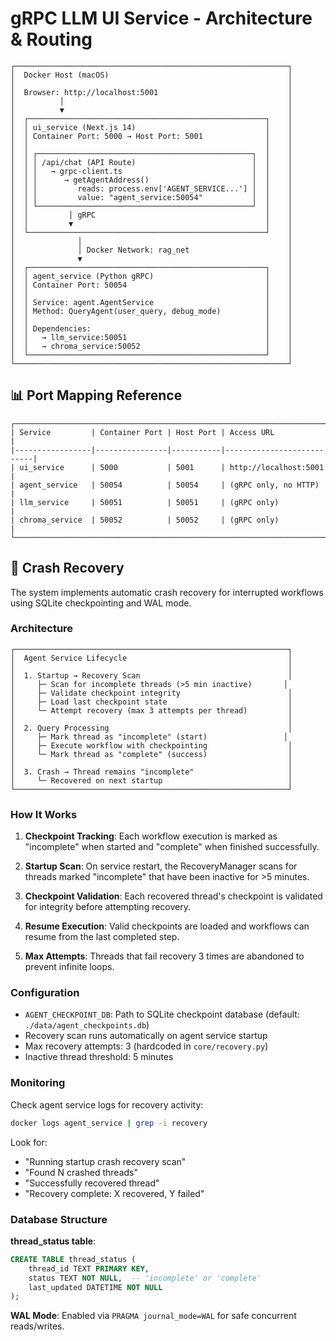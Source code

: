 # gRPC LLM UI Service - Architecture & Routing

```
┌─────────────────────────────────────────────────────────────┐
│  Docker Host (macOS)                                        │
│                                                             │
│  Browser: http://localhost:5001                             │
│          │                                                  │
│          ▼                                                  │
│  ┌─────────────────────────────────────────────────────┐    │
│  │ ui_service (Next.js 14)                             │    │
│  │ Container Port: 5000 → Host Port: 5001              │    │
│  │                                                     │    │
│  │ ┌────────────────────────────────────────────────┐  │    │
│  │ │ /api/chat (API Route)                          │  │    │
│  │ │   → grpc-client.ts                             │  │    │
│  │ │      → getAgentAddress()                       │  │    │
│  │ │         reads: process.env['AGENT_SERVICE...'] │  │    │
│  │ │         value: "agent_service:50054"           │  │    │
│  │ └────────────────────────────────────────────────┘  │    │
│  │         │ gRPC                                      │    │
│  │         ▼                                           │    │
│  └─────────────────────────────────────────────────────┘    │
│              │                                              │
│              │ Docker Network: rag_net                      │
│              ▼                                              │
│  ┌─────────────────────────────────────────────────────┐    │
│  │ agent_service (Python gRPC)                         │    │
│  │ Container Port: 50054                               │    │
│  │                                                     │    │
│  │ Service: agent.AgentService                         │    │
│  │ Method: QueryAgent(user_query, debug_mode)          │    │
│  │                                                     │    │
│  │ Dependencies:                                       │    │
│  │   → llm_service:50051                               │    │
│  │   → chroma_service:50052                            │    │
│  └─────────────────────────────────────────────────────┘    │
└─────────────────────────────────────────────────────────────┘
```

## 📊 Port Mapping Reference
```log
┌──────────────────────────────────────────────────────────────────────────┐
| Service         | Container Port | Host Port | Access URL                |
|-----------------|----------------|-----------|---------------------------|
| ui_service      | 5000           | 5001      | http://localhost:5001     |
| agent_service   | 50054          | 50054     | (gRPC only, no HTTP)      |
| llm_service     | 50051          | 50051     | (gRPC only)               |
| chroma_service  | 50052          | 50052     | (gRPC only)               |
└──────────────────────────────────────────────────────────────────────────┘
```

## 🔄 Crash Recovery

The system implements automatic crash recovery for interrupted workflows using SQLite checkpointing and WAL mode.

### Architecture

```
┌─────────────────────────────────────────────────────────────┐
│  Agent Service Lifecycle                                    │
│                                                             │
│  1. Startup → Recovery Scan                                 │
│     ├─ Scan for incomplete threads (>5 min inactive)       │
│     ├─ Validate checkpoint integrity                        │
│     ├─ Load last checkpoint state                           │
│     └─ Attempt recovery (max 3 attempts per thread)         │
│                                                             │
│  2. Query Processing                                        │
│     ├─ Mark thread as "incomplete" (start)                 │
│     ├─ Execute workflow with checkpointing                  │
│     └─ Mark thread as "complete" (success)                  │
│                                                             │
│  3. Crash → Thread remains "incomplete"                     │
│     └─ Recovered on next startup                            │
└─────────────────────────────────────────────────────────────┘
```

### How It Works

1. **Checkpoint Tracking**: Each workflow execution is marked as "incomplete" when started and "complete" when finished successfully.

2. **Startup Scan**: On service restart, the RecoveryManager scans for threads marked "incomplete" that have been inactive for >5 minutes.

3. **Checkpoint Validation**: Each recovered thread's checkpoint is validated for integrity before attempting recovery.

4. **Resume Execution**: Valid checkpoints are loaded and workflows can resume from the last completed step.

5. **Max Attempts**: Threads that fail recovery 3 times are abandoned to prevent infinite loops.

### Configuration

- `AGENT_CHECKPOINT_DB`: Path to SQLite checkpoint database (default: `./data/agent_checkpoints.db`)
- Recovery scan runs automatically on agent service startup
- Max recovery attempts: 3 (hardcoded in `core/recovery.py`)
- Inactive thread threshold: 5 minutes

### Monitoring

Check agent service logs for recovery activity:
```bash
docker logs agent_service | grep -i recovery
```

Look for:
- "Running startup crash recovery scan"
- "Found N crashed threads"
- "Successfully recovered thread"
- "Recovery complete: X recovered, Y failed"

### Database Structure

**thread_status table**:
```sql
CREATE TABLE thread_status (
    thread_id TEXT PRIMARY KEY,
    status TEXT NOT NULL,  -- 'incomplete' or 'complete'
    last_updated DATETIME NOT NULL
);
```

**WAL Mode**: Enabled via `PRAGMA journal_mode=WAL` for safe concurrent reads/writes.


